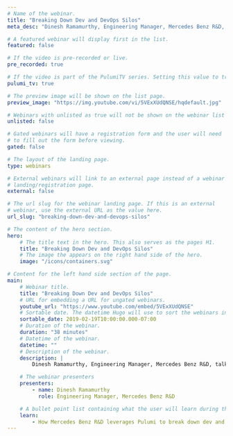 ```yaml
---
# Name of the webinar.
title: "Breaking Down Dev and DevOps Silos"
meta_desc: "Dinesh Ramamurthy, Engineering Manager, Mercedes Benz R&D, talks about his team's experience with Pulumi."

# A featured webinar will display first in the list.
featured: false

# If the video is pre-recorded or live.
pre_recorded: true

# If the video is part of the PulumiTV series. Setting this value to true will list the video in the "PulumiTV" section.
pulumi_tv: true

# The preview image will be shown on the list page.
preview_image: "https://img.youtube.com/vi/5VExXUdQNSE/hqdefault.jpg"

# Webinars with unlisted as true will not be shown on the webinar list
unlisted: false

# Gated webinars will have a registration form and the user will need
# to fill out the form before viewing.
gated: false

# The layout of the landing page.
type: webinars

# External webinars will link to an external page instead of a webinar
# landing/registration page.
external: false

# The url slug for the webinar landing page. If this is an external
# webinar, use the external URL as the value here.
url_slug: "breaking-down-dev-and-devops-silos"

# The content of the hero section.
hero:
    # The title text in the hero. This also serves as the pages H1.
    title: "Breaking Down Dev and DevOps Silos"
    # The image the appears on the right hand side of the hero.
    image: "/icons/containers.svg"

# Content for the left hand side section of the page.
main:
    # Webinar title.
    title: "Breaking Down Dev and DevOps Silos"
    # URL for embedding a URL for ungated webinars.
    youtube_url: "https://www.youtube.com/embed/5VExXUdQNSE"
    # Sortable date. The datetime Hugo will use to sort the webinars in date order.
    sortable_date: 2019-02-19T10:00:00.000-07:00
    # Duration of the webinar.
    duration: "38 minutes"
    # Datetime of the webinar.
    datetime: ""
    # Description of the webinar.
    description: |
        Dinesh Ramamurthy, Engineering Manager, Mercedes Benz R&D, talks about his team's experience with Pulumi.

    # The webinar presenters
    presenters:
        - name: Dinesh Ramamurthy
          role: Engineering Manager, Mercedes Benz R&D

    # A bullet point list containing what the user will learn during the webinar.
    learn:
        - How Mercedes Benz R&D leverages Pulumi to break down dev and devops silos.
---
```

